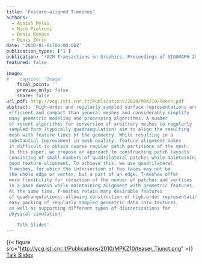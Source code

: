 ```yaml
---
title: 'Feature-aligned T-meshes'
authors:
  - Ashish Myles
  - Nico Pietroni
  - Denis Kovacs
  - Denis Zorin
date: '2010-01-01T00:00:00Z'
publication_types: ['1']
publication: '*ACM Transactions on Graphics, Proceedings of SIGGRAPH 2010*'
featured: false

image:
#    caption: 'Image'
    focal_point: ''
    preview_only: false
    share: false
url_pdf: http://vcg.isti.cnr.it/Publications/2010/MPKZ10/Tmesh.pdf
abstract: 'High-order and regularly sampled surface representations are more efficient and compact than general meshes and considerably simplify many geometric modeling and processing algorithms. A number of recent algorithms for conversion of arbitrary meshes to regularly sampled form (typically quadrangulation) aim to align the resulting mesh with feature lines of the geometry. While resulting in a substantial improvement in mesh quality, feature alignment makes it difficult to obtain coarse regular patch partitions of the mesh. In this paper, we propose an approach to constructing patch layouts consisting of small numbers of quadrilateral patches while maintaining good feature alignment. To achieve this, we use quadrilateral T-meshes, for which the intersection of two faces may not be the whole edge or vertex, but a part of an edge. T-meshes offer more flexibility for reduction of the number of patches and vertices in a base domain while maintaining alignment with geometric features. At the same time, T-meshes retain many desirable features of quadrangulations, allowing construction of high-order representations, easy packing of regularly sampled geometric data into textures, as well as supporting different types of discretizations for physical simulation.     Talk Slides'
---
```

{{< figure src="http://vcg.isti.cnr.it/Publications/2010/MPKZ10/teaser_Tjunct.png" >}}
[ Talk Slides ](http://vcg.isti.cnr.it/Publicstions/2010/MPKZ10/Tmesh.pptx)

